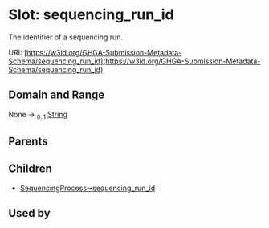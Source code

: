 
# Slot: sequencing_run_id


The identifier of a sequencing run.

URI: [https://w3id.org/GHGA-Submission-Metadata-Schema/sequencing_run_id](https://w3id.org/GHGA-Submission-Metadata-Schema/sequencing_run_id)


## Domain and Range

None &#8594;  <sub>0..1</sub> [String](types/String.md)

## Parents


## Children

 *  [SequencingProcess➞sequencing_run_id](SequencingProcess_sequencing_run_id.md)

## Used by

